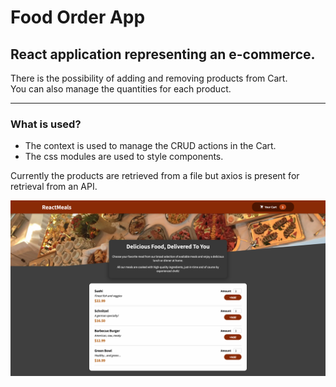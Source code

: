 # Food Order App

## **React application representing an e-commerce.**

There is the possibility of adding and removing products from Cart.  
You can also manage the quantities for each product.

---

### **What is used?**
* The context is used to manage the CRUD actions in the Cart.  
* The css modules are used to style components.

Currently the products are retrieved from a file but axios is present for retrieval from an API.  

![Food Order](food-order.png)



